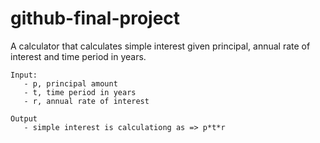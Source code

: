 # github-final-project

A calculator that calculates simple interest given principal, annual rate of interest and time period in years.
```
Input:
   - p, principal amount
   - t, time period in years
   - r, annual rate of interest
```
```
Output
   - simple interest is calculationg as => p*t*r
```
